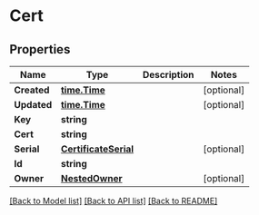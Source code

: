# Cert

## Properties
Name | Type | Description | Notes
------------ | ------------- | ------------- | -------------
**Created** | [**time.Time**](time.Time.md) |  | [optional] 
**Updated** | [**time.Time**](time.Time.md) |  | [optional] 
**Key** | **string** |  | 
**Cert** | **string** |  | 
**Serial** | [**CertificateSerial**](CertificateSerial.md) |  | [optional] 
**Id** | **string** |  | 
**Owner** | [**NestedOwner**](NestedOwner.md) |  | [optional] 

[[Back to Model list]](../README.md#documentation-for-models) [[Back to API list]](../README.md#documentation-for-api-endpoints) [[Back to README]](../README.md)


